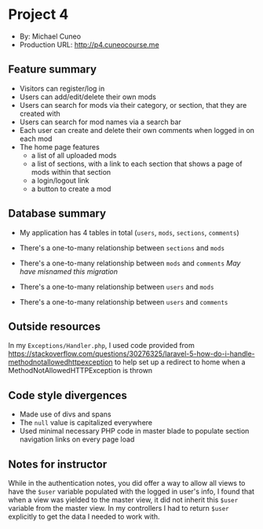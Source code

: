 # Project 4
+ By: Michael Cuneo
+ Production URL: http://p4.cuneocourse.me

## Feature summary
+ Visitors can register/log in
+ Users can add/edit/delete their own mods
+ Users can search for mods via their category, or section, that they are created with
+ Users can search for mod names via a search bar
+ Each user can create and delete their own comments when logged in on each mod
+ The home page features
  + a list of all uploaded mods
  + a list of sections, with a link to each section that shows a page of mods within that section
  + a login/logout link
  + a button to create a mod

  
## Database summary
+ My application has 4 tables in total (`users`, `mods`, `sections`, `comments`)

+ There's a one-to-many relationship between `sections` and `mods`
+ There's a one-to-many relationship between `mods` and `comments` *May have misnamed this migration*
+ There's a one-to-many relationship between `users` and `mods`
+ There's a one-to-many relationship between `users` and `comments`

## Outside resources
In my `Exceptions/Handler.php`, I used code provided from https://stackoverflow.com/questions/30276325/laravel-5-how-do-i-handle-methodnotallowedhttpexception to help set up a redirect to home when a MethodNotAllowedHTTPException is thrown

## Code style divergences
+ Made use of divs and spans
+ The `null` value is capitalized everywhere
+ Used minimal necessary PHP code in master blade to populate section navigation links on every page load

## Notes for instructor
While in the authentication notes, you did offer a way to allow all views to have the `$user` variable populated with the logged in user's info, I found that when a view was yielded to the master view, it did not inherit this `$user` variable from the master view. In my controllers I had to return `$user` explicitly to get the data I needed to work with.
